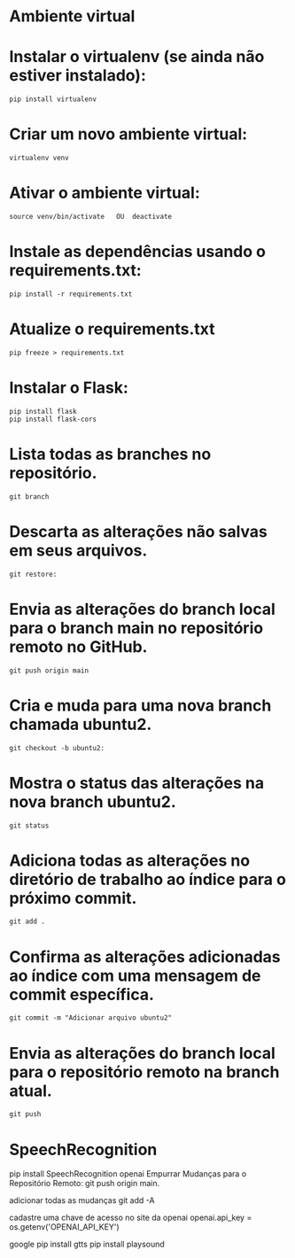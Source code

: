 
#        Ambiente virtual
# Instalar o virtualenv (se ainda não estiver instalado):
    pip install virtualenv
# Criar um novo ambiente virtual:
    virtualenv venv
# Ativar o ambiente virtual:
    source venv/bin/activate   OU  deactivate

# Instale as dependências usando o requirements.txt:
    pip install -r requirements.txt
# Atualize o requirements.txt
    pip freeze > requirements.txt

# Instalar o Flask:
    pip install flask
    pip install flask-cors

# Lista todas as branches no repositório.
    git branch
# Descarta as alterações não salvas em seus arquivos.
    git restore: 
# Envia as alterações do branch local para o branch main no repositório remoto no GitHub.
    git push origin main 
# Cria e muda para uma nova branch chamada ubuntu2.
    git checkout -b ubuntu2:
# Mostra o status das alterações na nova branch ubuntu2. 
    git status
# Adiciona todas as alterações no diretório de trabalho ao índice para o próximo commit.
    git add .
# Confirma as alterações adicionadas ao índice com uma mensagem de commit específica.   
    git commit -m "Adicionar arquivo ubuntu2"
# Envia as alterações do branch local para o repositório remoto na branch atual.
    git push

# SpeechRecognition
pip install SpeechRecognition openai
Empurrar Mudanças para o Repositório Remoto:
  git push origin main.


adicionar todas as mudanças 
    git add -A



cadastre uma chave de acesso no site da openai 
openai.api_key = os.getenv('OPENAI_API_KEY')


google 
pip install gtts
pip install playsound